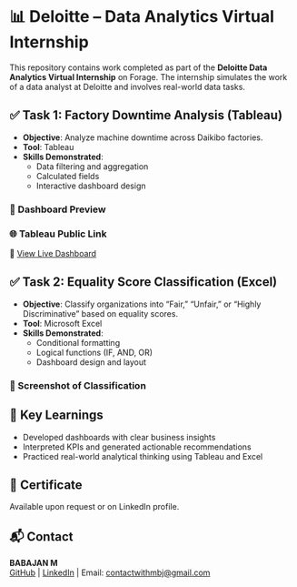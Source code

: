 # 📊 Deloitte – Data Analytics Virtual Internship

This repository contains work completed as part of the **Deloitte Data Analytics Virtual Internship** on Forage. The internship simulates the work of a data analyst at Deloitte and involves real-world data tasks.


## ✅ Task 1: Factory Downtime Analysis (Tableau)

- **Objective**: Analyze machine downtime across Daikibo factories.
- **Tool**: Tableau
- **Skills Demonstrated**:
  - Data filtering and aggregation
  - Calculated fields
  - Interactive dashboard design

### 📸 Dashboard Preview

### 🌐 Tableau Public Link  
🔗 [View Live Dashboard](https://public.tableau.com/app/profile/babajan.m/viz/DaikiboFactoryDowntimeAnalysis-Tableau/FilteredInteraction)

## ✅ Task 2: Equality Score Classification (Excel)

- **Objective**: Classify organizations into “Fair,” “Unfair,” or “Highly Discriminative” based on equality scores.
- **Tool**: Microsoft Excel
- **Skills Demonstrated**:
  - Conditional formatting
  - Logical functions (IF, AND, OR)
  - Dashboard design and layout

### 📸 Screenshot of Classification

## 🎯 Key Learnings

- Developed dashboards with clear business insights
- Interpreted KPIs and generated actionable recommendations
- Practiced real-world analytical thinking using Tableau and Excel


## 🏅 Certificate
Available upon request or on LinkedIn profile.


## 📬 Contact

**BABAJAN M**  
[GitHub](https://github.com/BABAJAN1M) | [LinkedIn](https://www.linkedin.com/in/mbj342) | Email: contactwithmbj@gmail.com
